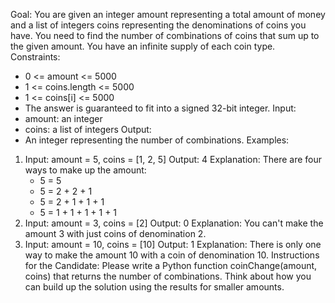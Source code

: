 Goal: You are given an integer amount representing a total amount of money and a list of integers coins representing the denominations of coins you have. You need to find the number of combinations of coins that sum up to the given amount. You have an infinite supply of each coin type.
Constraints:
* 0 <= amount <= 5000
* 1 <= coins.length <= 5000
* 1 <= coins[i] <= 5000
* The answer is guaranteed to fit into a signed 32-bit integer.
Input:
* amount: an integer
* coins: a list of integers
Output:
* An integer representing the number of combinations.
Examples:
1. Input: amount = 5, coins = [1, 2, 5] Output: 4 Explanation: There are four ways to make up the amount:
    * 5 = 5
    * 5 = 2 + 2 + 1
    * 5 = 2 + 1 + 1 + 1
    * 5 = 1 + 1 + 1 + 1 + 1
2. Input: amount = 3, coins = [2] Output: 0 Explanation: You can't make the amount 3 with just coins of denomination 2.
3. Input: amount = 10, coins = [10] Output: 1 Explanation: There is only one way to make the amount 10 with a coin of denomination 10.
Instructions for the Candidate:
Please write a Python function coinChange(amount, coins) that returns the number of combinations. Think about how you can build up the solution using the results for smaller amounts.
